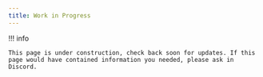 ```yaml
---
title: Work in Progress
---
```


!!! info

    This page is under construction, check back soon for updates. If this page would have contained information you needed, please ask in Discord.
